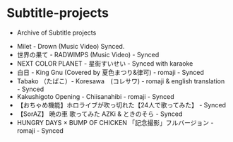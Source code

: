 # Subtitle-projects
* Archive of Subtitle projects

- Milet - Drown (Music Video) Synced.
- 世界の果て - RADWIMPS (Music Video) - Synced
- NEXT COLOR PLANET - 星街すいせい - Synced with karaoke
- 白日 - King Gnu (Covered by 夏色まつり&律可) - romaji - Synced
- Tabako （たばこ）-  Koresawa　(コレサワ) - romaji & english translation - Synced
- Kakushigoto Opening - Chiisanahibi - romaji - Synced
- 【おちゃめ機能】ホロライブが吹っ切れた【24人で歌ってみた】 - Synced
- 【SorAZ】 暁の車 歌ってみた AZKi & ときのそら - Synced
- HUNGRY DAYS × BUMP OF CHICKEN 「記念撮影」フルバージョン - romaji - Synced
